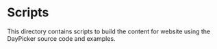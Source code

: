 # Scripts

This directory contains scripts to build the content for website using the DayPicker source code and examples.
